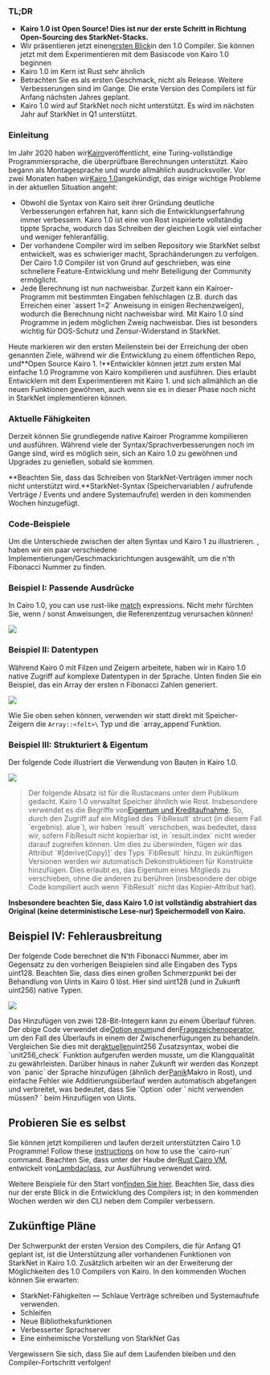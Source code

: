 ### TL;DR

* **Kairo 1.0 ist Open Source! Dies ist nur der erste Schritt in Richtung Open-Sourcing des StarkNet-Stacks.**
* Wir präsentieren jetzt einen[ersten Blick](https://github.com/starkware-libs/cairo)in den 1.0 Compiler. Sie können jetzt mit dem Experimentieren mit dem Basiscode von Kairo 1.0 beginnen
* Kairo 1.0 im Kern ist Rust sehr ähnlich
* Betrachten Sie es als ersten Geschmack, nicht als Release. Weitere Verbesserungen sind im Gange. Die erste Version des Compilers ist für Anfang nächsten Jahres geplant.
* Kairo 1.0 wird auf StarkNet noch nicht unterstützt. Es wird im nächsten Jahr auf StarkNet in Q1 unterstützt.

### Einleitung

Im Jahr 2020 haben wir[Kairo](https://eprint.iacr.org/2021/1063.pdf)veröffentlicht, eine Turing-vollständige Programmiersprache, die überprüfbare Berechnungen unterstützt. Kairo begann als Montagesprache und wurde allmählich ausdrucksvoller. Vor zwei Monaten haben wir[Kairo 1.0](https://medium.com/starkware/cairo-1-0-aa96eefb19a0)angekündigt, das einige wichtige Probleme in der aktuellen Situation angeht:

* Obwohl die Syntax von Kairo seit ihrer Gründung deutliche Verbesserungen erfahren hat, kann sich die Entwicklungserfahrung immer verbessern. Kairo 1.0 ist eine von Rost inspirierte vollständig tippte Sprache, wodurch das Schreiben der gleichen Logik viel einfacher und weniger fehleranfällig.
* Der vorhandene Compiler wird im selben Repository wie StarkNet selbst entwickelt, was es schwieriger macht, Sprachänderungen zu verfolgen. Der Cairo 1.0 Compiler ist von Grund auf geschrieben, was eine schnellere Feature-Entwicklung und mehr Beteiligung der Community ermöglicht.
* Jede Berechnung ist nun nachweisbar. Zurzeit kann ein Kairoer-Programm mit bestimmten Eingaben fehlschlagen (z.B. durch das Erreichen einer \`assert 1=2\` Anweisung in einigen Rechenzweigen), wodurch die Berechnung nicht nachweisbar wird. Mit Kairo 1.0 sind Programme in jedem möglichen Zweig nachweisbar. Dies ist besonders wichtig für DOS-Schutz und Zensur-Widerstand in StarkNet.

Heute markieren wir den ersten Meilenstein bei der Erreichung der oben genannten Ziele, während wir die Entwicklung zu einem öffentlichen Repo, und**Open Source Kairo 1. !**Entwickler können jetzt zum ersten Mal einfache 1.0 Programme von Kairo kompilieren und ausführen. Dies erlaubt Entwicklern mit dem Experimentieren mit Kairo 1. und sich allmählich an die neuen Funktionen gewöhnen, auch wenn sie es in dieser Phase noch nicht in StarkNet implementieren können.

### Aktuelle Fähigkeiten

Derzeit können Sie grundlegende native Kairoer Programme kompilieren und ausführen. Während viele der Syntax/Sprachverbesserungen noch im Gange sind, wird es möglich sein, sich an Kairo 1.0 zu gewöhnen und Upgrades zu genießen, sobald sie kommen.

**Beachten Sie, dass das Schreiben von StarkNet-Verträgen immer noch nicht unterstützt wird.**StarkNet-Syntax (Speichervariablen / aufrufende Verträge / Events und andere Systemaufrufe) werden in den kommenden Wochen hinzugefügt.

### Code-Beispiele

Um die Unterschiede zwischen der alten Syntax und Kairo 1 zu illustrieren. , haben wir ein paar verschiedene Implementierungen/Geschmacksrichtungen ausgewählt, um die n’th Fibonacci Nummer zu finden.

### Beispiel I: Passende Ausdrücke

In Cairo 1.0, you can use rust-like [match](https://doc.rust-lang.org/rust-by-example/flow_control/match.html?highlight=match#match) expressions. Nicht mehr fürchten Sie, wenn / sonst Anweisungen, die Referenzentzug verursachen können!

![](/assets/code01.png)

### Beispiel II: Datentypen

Während Kairo 0 mit Filzen und Zeigern arbeitete, haben wir in Kairo 1.0 native Zugriff auf komplexe Datentypen in der Sprache. Unten finden Sie ein Beispiel, das ein Array der ersten n Fibonacci Zahlen generiert.

![](/assets/code02.png)

Wie Sie oben sehen können, verwenden wir statt direkt mit Speicher-Zeigern die `Array::<felt>\` Typ und die \`array_append\`Funktion.

### Beispiel III: Strukturiert & Eigentum

Der folgende Code illustriert die Verwendung von Bauten in Kairo 1.0.

![](/assets/code03.png)

> Der folgende Absatz ist für die Rustaceans unter dem Publikum gedacht. Kairo 1.0 verwaltet Speicher ähnlich wie Rost. Insbesondere verwendet es die Begriffe von[Eigentum und Kreditaufnahme](https://doc.rust-lang.org/book/ch04-01-what-is-ownership.html). So, durch den Zugriff auf ein Mitglied des \`FibResult\` struct (in diesem Fall \`ergebnis). alue\`), wir haben \`result\` verschoben, was bedeutet, dass wir, sofern FibResult nicht kopierbar ist, in \`result.index\` nicht wieder darauf zugreifen können. Um dies zu überwinden, fügen wir das Attribut \`#\[derive(Copy)]\` des Typs \`FibResult\` hinzu. In zukünftigen Versionen werden wir automatisch Dekonstruktionen für Konstrukte hinzufügen. Dies erlaubt es, das Eigentum eines Mitglieds zu verschieben, ohne die anderen zu berühren (insbesondere der obige Code kompiliert auch wenn \`FibResult\` nicht das Kopier-Attribut hat).

**Insbesondere beachten Sie, dass Kairo 1.0 ist vollständig abstrahiert das Original (keine deterministische Lese-nur) Speichermodell von Kairo.**

## Beispiel IV: Fehlerausbreitung

Der folgende Code berechnet die N’th Fibonacci Nummer, aber im Gegensatz zu den vorherigen Beispielen sind alle Eingaben des Typs uint128. Beachten Sie, dass dies einen großen Schmerzpunkt bei der Behandlung von Uints in Kairo 0 löst. Hier sind uint128 (und in Zukunft uint256) native Typen.

![](/assets/0_s8bhjf_ade3carmi.png)

Das Hinzufügen von zwei 128-Bit-Integern kann zu einem Überlauf führen. Der obige Code verwendet die[Option enum](https://doc.rust-lang.org/rust-by-example/std/option.html)und den[Fragezeichenoperator](https://doc.rust-lang.org/rust-by-example/std/result/question_mark.html), um den Fall des Überlaufs in einem der Zwischenerfügungen zu behandeln. Vergleichen Sie dies mit der[aktuellen](https://github.com/starkware-libs/cairo-lang/blob/9889fbd522edc5eff603356e1912e20642ae20af/src/starkware/cairo/common/uint256.cairo#L31)uint256 Zusatzsyntax, wobei die \`unit256_check\` Funktion aufgerufen werden musste, um die Klangqualität zu gewährleisten. Darüber hinaus in naher Zukunft wir werden das Konzept von \`panic\` der Sprache hinzufügen (ähnlich der[Panik](https://doc.rust-lang.org/rust-by-example/std/panic.html)Makro in Rost), und einfache Fehler wie Additierungsüberlauf werden automatisch abgefangen und verbreitet, was bedeutet, dass Sie \`Option\` oder \` nicht verwenden müssen? ` beim Hinzufügen von Uints.

## Probieren Sie es selbst

Sie können jetzt kompilieren und laufen derzeit unterstützten Cairo 1.0 Programme! Follow these [instructions](https://github.com/starkware-libs/cairo/tree/main/crates/cairo-lang-runner) on how to use the \`cairo-run\` command. Beachten Sie, dass unter der Haube der[Rust Cairo VM](https://github.com/lambdaclass/cairo-rs), entwickelt von[Lambdaclass](https://lambdaclass.com/), zur Ausführung verwendet wird.

Weitere Beispiele für den Start von[finden Sie hier](https://github.com/starkware-libs/cairo2/tree/main/examples). Beachten Sie, dass dies nur der erste Blick in die Entwicklung des Compilers ist; in den kommenden Wochen werden wir den CLI neben dem Compiler verbessern.

## Zukünftige Pläne

Der Schwerpunkt der ersten Version des Compilers, die für Anfang Q1 geplant ist, ist die Unterstützung aller vorhandenen Funktionen von StarkNet in Kairo 1.0. Zusätzlich arbeiten wir an der Erweiterung der Möglichkeiten des 1.0 Compilers von Kairo. In den kommenden Wochen können Sie erwarten:

* StarkNet-Fähigkeiten — Schlaue Verträge schreiben und Systemaufrufe verwenden.
* Schleifen
* Neue Bibliotheksfunktionen
* Verbesserter Sprachserver
* Eine einheimische Vorstellung von StarkNet Gas

Vergewissern Sie sich, dass Sie auf dem Laufenden bleiben und den Compiler-Fortschritt verfolgen!
